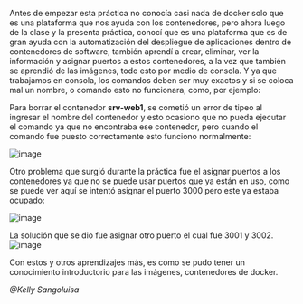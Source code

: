 Antes de empezar esta práctica no conocía casi nada de docker solo que es una plataforma que nos ayuda con los contenedores, pero ahora luego de la clase y la presenta práctica, conocí que es una plataforma que es de gran ayuda con la automatización del despliegue de aplicaciones dentro de contenedores de software, también aprendí a crear, eliminar, ver la información y asignar puertos a estos contenedores, a la vez que también se aprendió de las imágenes, todo esto por medio de consola. 
Y ya que trabajamos en consola, los comandos deben ser muy exactos y si se coloca mal un nombre, o comando esto no funcionara, como, por ejemplo:

Para borrar el contenedor **srv-web1**, se cometió un error de tipeo al ingresar el nombre del contenedor y esto ocasiono que no pueda ejecutar el comando ya que no encontraba ese contenedor, pero cuando el comando fue puesto correctamente esto funciono normalmente:

![image](https://github.com/kelly-sangoluisa/2024A-ISWD633-GR1/assets/94008979/0d11f789-b06c-4a13-994f-e1883c9d6b3a)


Otro problema que surgió durante la práctica fue el asignar puertos a los contenedores ya que no se puede usar puertos que ya están en uso, como se puede ver aquí se intentó asignar el puerto 3000 pero este ya estaba ocupado:

![image](https://github.com/kelly-sangoluisa/2024A-ISWD633-GR1/assets/94008979/45cf72ab-de6b-4b2e-8f25-045e2352b1c3)

La solución que se dio fue asignar otro puerto el cual fue 3001 y 3002.
![image](https://github.com/kelly-sangoluisa/2024A-ISWD633-GR1/assets/94008979/0b25f31c-ecb4-4b3d-94f9-dec753290d6e)

Con estos y otros aprendizajes más, es como se pudo tener un conocimiento introductorio para las imágenes, contenedores de docker.


*@Kelly Sangoluisa*

